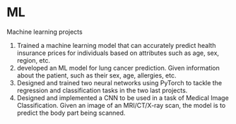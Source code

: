 # ML
Machine learning projects

1. Trained a machine learning model that can accurately predict health insurance prices for individuals based on attributes such as age, sex, region, etc.
2. developed an ML model for lung cancer prediction. Given information about the patient, such as their sex, age, allergies, etc.
3. Designed and trained two neural networks using PyTorch to tackle the regression and classification tasks in the two last projects.
4. Designed and implemented a CNN to be used in a task of Medical Image Classification. Given an image of an MRI/CT/X-ray scan, the model is to predict the body part being scanned.
 
